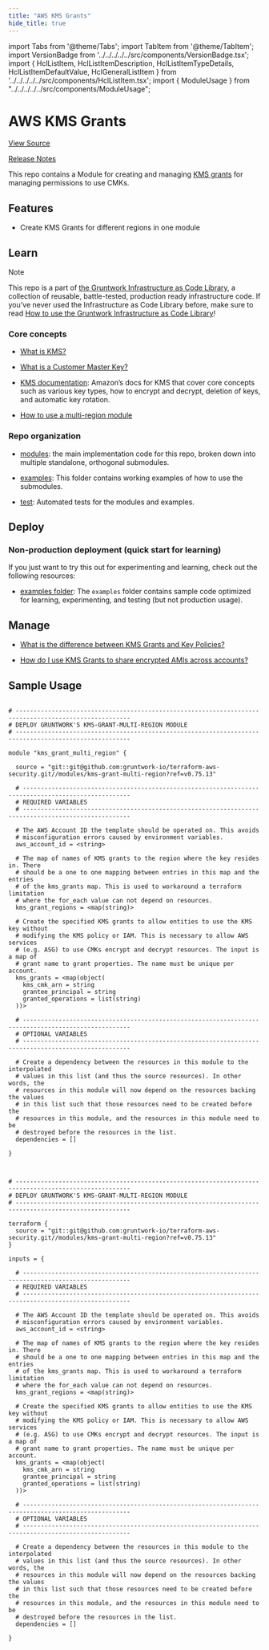 ```yaml
---
title: "AWS KMS Grants"
hide_title: true
---
```


import Tabs from '@theme/Tabs';
import TabItem from '@theme/TabItem';
import VersionBadge from '../../../../../src/components/VersionBadge.tsx';
import { HclListItem, HclListItemDescription, HclListItemTypeDetails, HclListItemDefaultValue, HclGeneralListItem } from '../../../../../src/components/HclListItem.tsx';
import { ModuleUsage } from "../../../../../src/components/ModuleUsage";

<VersionBadge repoTitle="Security Modules" version="0.75.13" lastModifiedVersion="0.75.7"/>

# AWS KMS Grants

<a href="https://github.com/gruntwork-io/terraform-aws-security/tree/v0.75.13/modules/kms-grant-multi-region" className="link-button" title="View the source code for this module in GitHub.">View Source</a>

<a href="https://github.com/gruntwork-io/terraform-aws-security/releases/tag/v0.75.7" className="link-button" title="Release notes for only versions which impacted this module.">Release Notes</a>

This repo contains a Module for creating and managing [KMS grants](https://docs.aws.amazon.com/kms/latest/developerguide/grants.html) for managing permissions to use CMKs.

## Features

*   Create KMS Grants for different regions in one module

## Learn

Note

This repo is a part of [the Gruntwork Infrastructure as Code Library](https://gruntwork.io/infrastructure-as-code-library/), a collection of reusable, battle-tested, production ready infrastructure code. If you’ve never used the Infrastructure as Code Library before, make sure to read [How to use the Gruntwork Infrastructure as Code Library](https://docs.gruntwork.io/library/overview/)!

### Core concepts

*   [What is KMS?](https://github.com/gruntwork-io/terraform-aws-security/tree/v0.75.13/modules/kms-master-key/README.md#what-is-kms)

*   [What is a Customer Master Key?](https://github.com/gruntwork-io/terraform-aws-security/tree/v0.75.13/modules/kms-master-key/README.md#what-is-a-customer-master-key)

*   [KMS documentation](https://docs.aws.amazon.com/kms/latest/developerguide/overview.html): Amazon’s docs for KMS that cover core concepts such as various key types, how to encrypt and decrypt, deletion of keys, and automatic key rotation.

*   [How to use a multi-region module](https://github.com/gruntwork-io/terraform-aws-security/tree/v0.75.13/codegen/core-concepts.md#how-to-use-a-multi-region-module)

### Repo organization

*   [modules](https://github.com/gruntwork-io/terraform-aws-security/tree/v0.75.13/modules): the main implementation code for this repo, broken down into multiple standalone, orthogonal submodules.

*   [examples](https://github.com/gruntwork-io/terraform-aws-security/tree/v0.75.13/examples): This folder contains working examples of how to use the submodules.

*   [test](https://github.com/gruntwork-io/terraform-aws-security/tree/v0.75.13/test): Automated tests for the modules and examples.

## Deploy

### Non-production deployment (quick start for learning)

If you just want to try this out for experimenting and learning, check out the following resources:

*   [examples folder](https://github.com/gruntwork-io/terraform-aws-security/tree/v0.75.13/examples): The `examples` folder contains sample code optimized for learning, experimenting, and testing (but not production usage).

## Manage

*   [What is the difference between KMS Grants and Key Policies?](https://github.com/gruntwork-io/terraform-aws-security/tree/v0.75.13/modules/kms-grant-multi-region/core-concepts.md#what-is-the-difference-between-kms-grants-and-key-policies)

*   [How do I use KMS Grants to share encrypted AMIs across accounts?](https://github.com/gruntwork-io/terraform-aws-security/tree/v0.75.13/modules/kms-grant-multi-region/core-concepts.md#how-do-i-use-kms-grants-to-share-encrypted-amis-across-accounts)

## Sample Usage

<Tabs>
<TabItem value="terraform" label="Terraform" default>

```hcl title="main.tf"

# ------------------------------------------------------------------------------------------------------
# DEPLOY GRUNTWORK'S KMS-GRANT-MULTI-REGION MODULE
# ------------------------------------------------------------------------------------------------------

module "kms_grant_multi_region" {

  source = "git::git@github.com:gruntwork-io/terraform-aws-security.git//modules/kms-grant-multi-region?ref=v0.75.13"

  # ----------------------------------------------------------------------------------------------------
  # REQUIRED VARIABLES
  # ----------------------------------------------------------------------------------------------------

  # The AWS Account ID the template should be operated on. This avoids
  # misconfiguration errors caused by environment variables.
  aws_account_id = <string>

  # The map of names of KMS grants to the region where the key resides in. There
  # should be a one to one mapping between entries in this map and the entries
  # of the kms_grants map. This is used to workaround a terraform limitation
  # where the for_each value can not depend on resources.
  kms_grant_regions = <map(string)>

  # Create the specified KMS grants to allow entities to use the KMS key without
  # modifying the KMS policy or IAM. This is necessary to allow AWS services
  # (e.g. ASG) to use CMKs encrypt and decrypt resources. The input is a map of
  # grant name to grant properties. The name must be unique per account.
  kms_grants = <map(object(
    kms_cmk_arn = string
    grantee_principal = string
    granted_operations = list(string)
  ))>

  # ----------------------------------------------------------------------------------------------------
  # OPTIONAL VARIABLES
  # ----------------------------------------------------------------------------------------------------

  # Create a dependency between the resources in this module to the interpolated
  # values in this list (and thus the source resources). In other words, the
  # resources in this module will now depend on the resources backing the values
  # in this list such that those resources need to be created before the
  # resources in this module, and the resources in this module need to be
  # destroyed before the resources in the list.
  dependencies = []

}


```

</TabItem>
<TabItem value="terragrunt" label="Terragrunt" default>

```hcl title="terragrunt.hcl"

# ------------------------------------------------------------------------------------------------------
# DEPLOY GRUNTWORK'S KMS-GRANT-MULTI-REGION MODULE
# ------------------------------------------------------------------------------------------------------

terraform {
  source = "git::git@github.com:gruntwork-io/terraform-aws-security.git//modules/kms-grant-multi-region?ref=v0.75.13"
}

inputs = {

  # ----------------------------------------------------------------------------------------------------
  # REQUIRED VARIABLES
  # ----------------------------------------------------------------------------------------------------

  # The AWS Account ID the template should be operated on. This avoids
  # misconfiguration errors caused by environment variables.
  aws_account_id = <string>

  # The map of names of KMS grants to the region where the key resides in. There
  # should be a one to one mapping between entries in this map and the entries
  # of the kms_grants map. This is used to workaround a terraform limitation
  # where the for_each value can not depend on resources.
  kms_grant_regions = <map(string)>

  # Create the specified KMS grants to allow entities to use the KMS key without
  # modifying the KMS policy or IAM. This is necessary to allow AWS services
  # (e.g. ASG) to use CMKs encrypt and decrypt resources. The input is a map of
  # grant name to grant properties. The name must be unique per account.
  kms_grants = <map(object(
    kms_cmk_arn = string
    grantee_principal = string
    granted_operations = list(string)
  ))>

  # ----------------------------------------------------------------------------------------------------
  # OPTIONAL VARIABLES
  # ----------------------------------------------------------------------------------------------------

  # Create a dependency between the resources in this module to the interpolated
  # values in this list (and thus the source resources). In other words, the
  # resources in this module will now depend on the resources backing the values
  # in this list such that those resources need to be created before the
  # resources in this module, and the resources in this module need to be
  # destroyed before the resources in the list.
  dependencies = []

}


```

</TabItem>
</Tabs>

<!-- ##DOCS-SOURCER-START
{
  "originalSources": [
    "https://github.com/gruntwork-io/terraform-aws-security/tree/v0.75.13/modules/kms-grant-multi-region/readme.adoc",
    "https://github.com/gruntwork-io/terraform-aws-security/tree/v0.75.13/modules/kms-grant-multi-region/variables.tf",
    "https://github.com/gruntwork-io/terraform-aws-security/tree/v0.75.13/modules/kms-grant-multi-region/outputs.tf"
  ],
  "sourcePlugin": "module-catalog-api",
  "hash": "97a808f6966e6a45a543859ddbb6750d"
}
##DOCS-SOURCER-END -->
